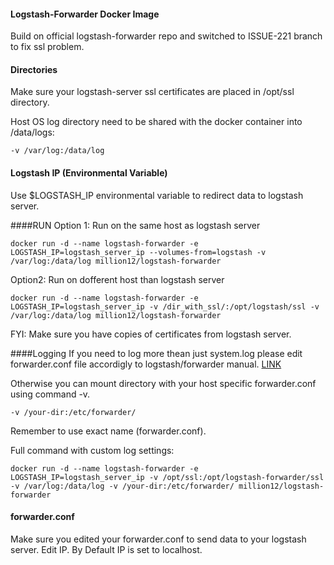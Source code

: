 #### Logstash-Forwarder Docker Image
Build on official logstash-forwarder repo and switched to ISSUE-221 branch to fix ssl problem. 

#### Directories
Make sure your logstash-server ssl certificates are placed in /opt/ssl directory. 

Host OS log directory need to be shared with the docker container into /data/logs:

`-v /var/log:/data/log`

#### Logstash IP (Environmental Variable) 
Use $LOGSTASH_IP environmental variable to redirect data to logstash server. 

####RUN
Option 1: Run on the same host as logstash server

`docker run -d --name logstash-forwarder -e LOGSTASH_IP=logstash_server_ip --volumes-from=logstash -v /var/log:/data/log million12/logstash-forwarder`

Option2: Run on dofferent host than logstash server 

`docker run -d --name logstash-forwarder -e LOGSTASH_IP=logstash_server_ip -v /dir_with_ssl/:/opt/logstash/ssl -v /var/log:/data/log million12/logstash-forwarder`

FYI: Make sure you have copies of certificates from logstash server. 

####Logging
If you need to log more thean just system.log please edit forwarder.conf file accordigly to logstash/forwarder manual. <a href="http://logstash.net/docs/1.4.2/">LINK</a>

Otherwise you can mount directory with your host specific forwarder.conf using command -v.

`-v /your-dir:/etc/forwarder/`

Remember to use exact name (forwarder.conf). 

Full command with custom log settings:

`docker run -d --name logstash-forwarder -e LOGSTASH_IP=logstash_server_ip -v /opt/ssl:/opt/logstash-forwarder/ssl -v /var/log:/data/log -v /your-dir:/etc/forwarder/ million12/logstash-forwarder`

#### forwarder.conf
Make sure you edited your forwarder.conf to send data to your logstash server. Edit IP. 
By Default IP is set to localhost.

